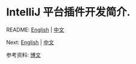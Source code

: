 # IntelliJ 平台插件开发简介.

README: [English](https://github.com/bytebeats/Guide-to-developing-IntelliJ-plugins/blob/main/en/introduction.md) | [中文](https://github.com/bytebeats/Guide-to-developing-IntelliJ-plugins/blob/main/zh/introduction-zh.md)

Next: [English](https://github.com/bytebeats/Guide-to-developing-IntelliJ-plugins/blob/main/README.md) | [中文](https://github.com/bytebeats/Guide-to-developing-IntelliJ-plugins/blob/main/cn/README-zh.md)

参考资料: [博文](https://developerlife.com/2020/11/21/idea-plugin-example-intro/)
